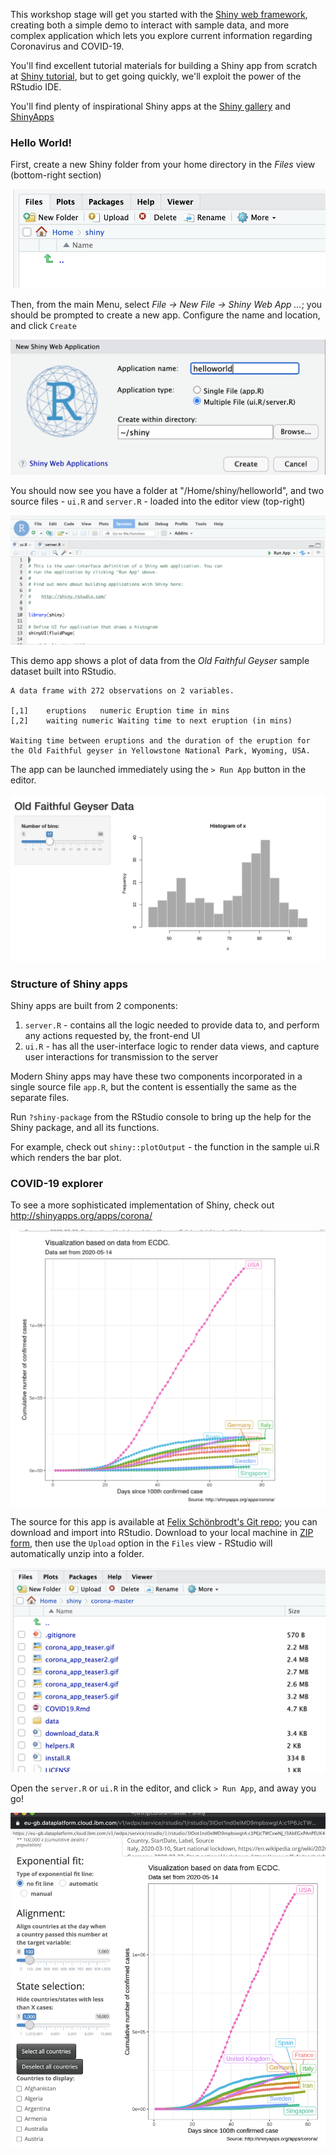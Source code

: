 
This workshop stage will get you started with the [Shiny web framework](https://shiny.rstudio.com/), creating both a simple demo to interact with sample data, and more complex application which lets you explore current information regarding Coronavirus and COVID-19.

You'll find excellent tutorial materials for building a Shiny app from scratch at [Shiny tutorial](https://shiny.rstudio.com/tutorial/), but to get going quickly, we'll exploit the power of the RStudio IDE.

You'll find plenty of inspirational Shiny apps at the [Shiny gallery](https://shiny.rstudio.com/gallery/) and [ShinyApps](http://shinyapps.org/)

### Hello World!

First, create a new Shiny folder from your home directory in the *Files* view (bottom-right section)

![new directory](/res/new-shiny-dir.png)

Then, from the main Menu, select *File -> New File -> Shiny Web App ...*; you should be prompted to create a new app. Configure the name and location, and click `Create`

![new shiny app](/res/new-shiny-app.png)

You should now see you have a folder at "/Home/shiny/helloworld", and two source files - `ui.R` and `server.R` - loaded into the editor view (top-right)

![shiny-app-source](/res/new-shiny-source.png)

This demo app shows a plot of data from the *Old Faithful Geyser* sample dataset built into RStudio.

```
A data frame with 272 observations on 2 variables.

[,1]	eruptions	numeric	Eruption time in mins
[,2]	waiting	numeric	Waiting time to next eruption (in mins)

Waiting time between eruptions and the duration of the eruption for the Old Faithful geyser in Yellowstone National Park, Wyoming, USA.
```

The app can be launched immediately using the `> Run App` button in the editor.

![run shiny app](/res/new-shiny-demo.png)

### Structure of Shiny apps

Shiny apps are built from 2 components:

1. `server.R` - contains all the logic needed to provide data to, and perform any actions requested by, the front-end UI
1. `ui.R` - has all the user-interface logic to render data views, and capture user interactions for transmission to the server

Modern Shiny apps may have these two components incorporated in a single source file `app.R`, but the content is essentially the same as the separate files.

Run `?shiny-package` from the RStudio console to bring up the help for the Shiny package, and all its functions.

For example, check out `shiny::plotOutput` - the function in the sample ui.R which renders the bar plot.

### COVID-19 explorer

To see a more sophisticated implementation of Shiny, check out http://shinyapps.org/apps/corona/ 

![covid-demo](/res/covid-shiny.png)


The source for this app is available at [Felix Schönbrodt's Git repo](https://github.com/nicebread/corona); you can download and import into RStudio. Download to your local machine in [ZIP form](https://github.com/nicebread/corona/archive/master.zip), then use the `Upload` option in the `Files` view - RStudio will automatically unzip into a folder.

![corona folder](/res/covid-shiny-dir.png)

Open the `server.R` or `ui.R` in the editor, and click `> Run App`, and away you go!

![covid-19 app](/res/covid-shiny-app.png)

